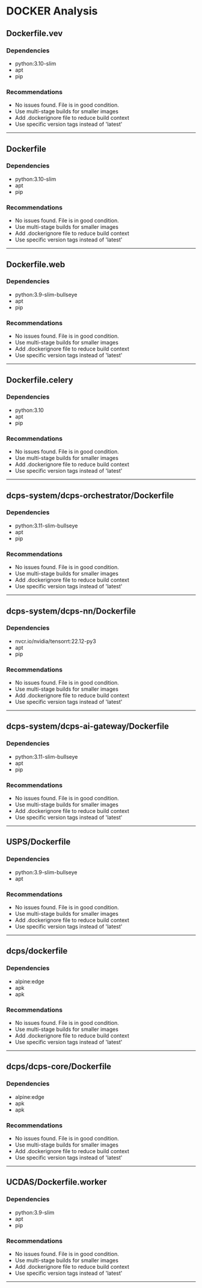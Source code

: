 # DOCKER Analysis

## Dockerfile.vev

### Dependencies

- python:3.10-slim
- apt
- pip

### Recommendations

- No issues found. File is in good condition.
- Use multi-stage builds for smaller images
- Add .dockerignore file to reduce build context
- Use specific version tags instead of 'latest'

---

## Dockerfile

### Dependencies

- python:3.10-slim
- apt
- pip

### Recommendations

- No issues found. File is in good condition.
- Use multi-stage builds for smaller images
- Add .dockerignore file to reduce build context
- Use specific version tags instead of 'latest'

---

## Dockerfile.web

### Dependencies

- python:3.9-slim-bullseye
- apt
- pip

### Recommendations

- No issues found. File is in good condition.
- Use multi-stage builds for smaller images
- Add .dockerignore file to reduce build context
- Use specific version tags instead of 'latest'

---

## Dockerfile.celery

### Dependencies

- python:3.10
- apt
- pip

### Recommendations

- No issues found. File is in good condition.
- Use multi-stage builds for smaller images
- Add .dockerignore file to reduce build context
- Use specific version tags instead of 'latest'

---

## dcps-system/dcps-orchestrator/Dockerfile

### Dependencies

- python:3.11-slim-bullseye
- apt
- pip

### Recommendations

- No issues found. File is in good condition.
- Use multi-stage builds for smaller images
- Add .dockerignore file to reduce build context
- Use specific version tags instead of 'latest'

---

## dcps-system/dcps-nn/Dockerfile

### Dependencies

- nvcr.io/nvidia/tensorrt:22.12-py3
- apt
- pip

### Recommendations

- No issues found. File is in good condition.
- Use multi-stage builds for smaller images
- Add .dockerignore file to reduce build context
- Use specific version tags instead of 'latest'

---

## dcps-system/dcps-ai-gateway/Dockerfile

### Dependencies

- python:3.11-slim-bullseye
- apt
- pip

### Recommendations

- No issues found. File is in good condition.
- Use multi-stage builds for smaller images
- Add .dockerignore file to reduce build context
- Use specific version tags instead of 'latest'

---

## USPS/Dockerfile

### Dependencies

- python:3.9-slim-bullseye
- apt

### Recommendations

- No issues found. File is in good condition.
- Use multi-stage builds for smaller images
- Add .dockerignore file to reduce build context
- Use specific version tags instead of 'latest'

---

## dcps/dockerfile

### Dependencies

- alpine:edge
- apk
- apk

### Recommendations

- No issues found. File is in good condition.
- Use multi-stage builds for smaller images
- Add .dockerignore file to reduce build context
- Use specific version tags instead of 'latest'

---

## dcps/dcps-core/Dockerfile

### Dependencies

- alpine:edge
- apk
- apk

### Recommendations

- No issues found. File is in good condition.
- Use multi-stage builds for smaller images
- Add .dockerignore file to reduce build context
- Use specific version tags instead of 'latest'

---

## UCDAS/Dockerfile.worker

### Dependencies

- python:3.9-slim
- apt
- pip

### Recommendations

- No issues found. File is in good condition.
- Use multi-stage builds for smaller images
- Add .dockerignore file to reduce build context
- Use specific version tags instead of 'latest'

---

